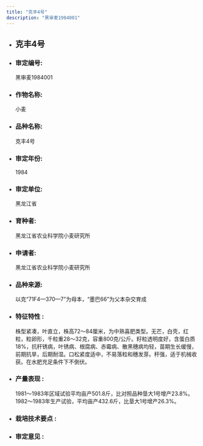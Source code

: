 ```yaml
---
title: "克丰4号"
description: "黑审麦1984001"
---
```

* ## 克丰4号
* ###  审定编号:  
   黑审麦1984001

*  ### 作物名称:  
   小麦

*   ###  品种名称: 
    克丰4号

*   ### 审定年份: 
    1984

*   ### 审定单位:  
    黑龙江省

*   ### 育种者:  
    黑龙江省农业科学院小麦研究所

*   ### 申请者:  
    黑龙江省农业科学院小麦研究所

*   ### 品种来源:  
    以克“71F4—370—7”为母本，“墨巴66”为父本杂交育成

*   ### 特征特性 : 
    株型紧凑，叶直立，株高72～84厘米，为中熟喜肥类型。无芒，白壳，红粒，粒卵形，千粒重28～32克，容重800克/公斤。籽粒透明度好，含蛋白质18%，抗秆锈病，叶锈病、根腐病、赤霉病、散黑穗病均轻，苗期生长缓慢，前期抗旱，后期耐湿。口松紧度适中，不易落粒和穗发芽。秆强，适于机械收获。在水肥充足条件下不倒伏。

*   ### 产量表现 : 
    1981～1983年区域试验平均亩产501.8斤，比对照品种垦大1号增产23.8%。1982～1983年生产试验，平均亩产432.6斤，比垦大1号增产26.3%。

*   ### 栽培技术要点 : 
    

*   ### 审定意见 : 
    
